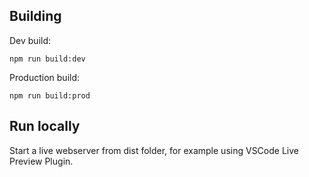 ## Building

Dev build:
~~~
npm run build:dev
~~~

Production build:
~~~
npm run build:prod
~~~

## Run locally

Start a live webserver from dist folder, for example using VSCode Live Preview Plugin.
